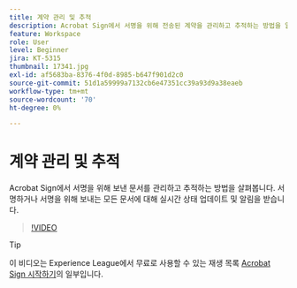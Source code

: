 ```yaml
---
title: 계약 관리 및 추적
description: Acrobat Sign에서 서명을 위해 전송된 계약을 관리하고 추적하는 방법을 알아봅니다.
feature: Workspace
role: User
level: Beginner
jira: KT-5315
thumbnail: 17341.jpg
exl-id: af5683ba-8376-4f0d-8985-b647f901d2c0
source-git-commit: 51d1a59999a7132cb6e47351cc39a93d9a38eaeb
workflow-type: tm+mt
source-wordcount: '70'
ht-degree: 0%

---
```


# 계약 관리 및 추적

Acrobat Sign에서 서명을 위해 보낸 문서를 관리하고 추적하는 방법을 살펴봅니다. 서명하거나 서명을 위해 보내는 모든 문서에 대해 실시간 상태 업데이트 및 알림을 받습니다.

>[!VIDEO](https://video.tv.adobe.com/v/347135?quality=12&learn=on&hidetitle=true&captions=kor)

>[!TIP]
>
>이 비디오는 Experience League에서 무료로 사용할 수 있는 재생 목록 [Acrobat Sign 시작하기](https://experienceleague.adobe.com/ko/playlists/acrobat-sign-get-started-business-users)의 일부입니다.
